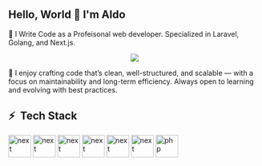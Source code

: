 ## Hello, World 👋 I'm Aldo

🌱 I Write Code as a Profeisonal web developer. Specialized in Laravel, Golang, and Next.js.

<p align="center">
  <img src="https://camo.githubusercontent.com/d5b8023397c632e791d495987bd0dcb4af3d3b3439dce25031c8f1fd46b87b43/68747470733a2f2f6d656469612e74656e6f722e636f6d2f595a506e477550655a763841414141642f636f64696e672e676966"/>
</p>

🚀 I enjoy crafting code that’s clean, well-structured, and scalable — with a focus on maintainability and long-term efficiency. Always open to learning and evolving with best practices.


<h2> ⚡ &nbsp;Tech Stack</h2>
<p align="left">
<img src="https://cdn.jsdelivr.net/gh/devicons/devicon@latest/icons/nextjs/nextjs-original.svg" alt="next" width="45" height="45"/>
<img src="https://cdn.jsdelivr.net/gh/devicons/devicon@latest/icons/laravel/laravel-original.svg" alt="next" width="45" height="45"/>
<img src="https://cdn.jsdelivr.net/gh/devicons/devicon@latest/icons/go/go-original-wordmark.svg" alt="next" width="45" height="45"/>
<img src="https://cdn.jsdelivr.net/gh/devicons/devicon@latest/icons/codeigniter/codeigniter-plain.svg" alt="next" width="45" height="45"/>
<img src="https://cdn.jsdelivr.net/gh/devicons/devicon@latest/icons/tailwindcss/tailwindcss-original.svg" alt="next" width="45" height="45"/>
<img src="https://cdn.jsdelivr.net/gh/devicons/devicon@latest/icons/livewire/livewire-original-wordmark.svg" alt="next" width="45" height="45"/>
<img src="https://cdn.jsdelivr.net/gh/devicons/devicon/icons/php/php-original.svg" alt="php" width="45" height="45"/>
</p>

<!--
**aldorizki-dev/aldorizki-dev** is a ✨ _special_ ✨ repository because its `README.md` (this file) appears on your GitHub profile.

Here are some ideas to get you started:

- 🔭 I’m currently working on ...
- 🌱 I’m currently learning ...
- 👯 I’m looking to collaborate on ...
- 🤔 I’m looking for help with ...
- 💬 Ask me about ...
- 📫 How to reach me: ...
- 😄 Pronouns: ...
- ⚡ Fun fact: ...
-->

